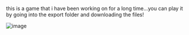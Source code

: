 this is a game that i have been working on for a long time...you can play it by going into the export folder and downloading the files!

![image](https://github.com/user-attachments/assets/b3ea22c9-d35c-4973-96f4-367d5d43d9f6)
